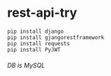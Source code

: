 # rest-api-try

```
pip install django        
pip install gjangorestframework   
pip install requests
pip install PyJWT    
```

###### DB is MySQL
